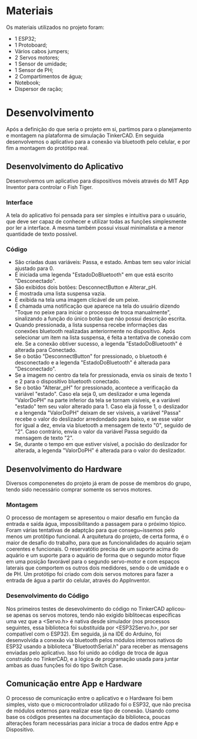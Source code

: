 # Materiais

Os materiais utilizados no projeto foram:
- 1 ESP32;
- 1 Protoboard;
- Vários cabos jumpers;
- 2 Servos motores;
- 1 Sensor de umidade;
- 1 Sensor de PH;
- 2 Compartimentos de água;
- Notebook;
- Dispersor de ração;
  
# Desenvolvimento

Após a definição do que seria o projeto em si, partimos para o planejamento e montagem na plataforma de simulação TinkerCAD. Em seguida desenvolvemos o aplicativo para a conexão via bluetooth pelo celular, e por fim a montagem do protótipo real.

## Desenvolvimento do Aplicativo

Desenvolvemos um aplicativo para dispositivos móveis através do MIT App Inventor para controlar o Fish Tiger.

### Interface

A tela do aplicativo foi pensada para ser simples e intuitiva para o usuário, que deve ser capaz de conhecer e utilizar todas as funções simplesmente por ler a interface. A mesma também possui visual minimalista e a menor quantidade de texto possível.

### Código

- São criadas duas variáveis: Passa, e estado. Ambas tem seu valor inicial ajustado para 0.
- É iniciada uma legenda "EstadoDoBluetooth" em que está escrito "Desconectado".
- São exibidos dois botões: DesconnectButton e Alterar_pH.
- É mostrada uma lista suspensa vazia.
- É exibida na tela uma imagem clicável de um peixe.
- É chamada uma notificação que aparece na tela do usuário dizendo "Toque no peixe para iniciar o processo de troca manualmente", sinalizando a função do único botão que não possui descrição escrita.
- Quando pressionada, a lista suspensa recebe informações das conexões bluetooth realizadas anteriormente no dispositivo. Após selecionar um item na lista suspensa, é feita a tentativa de conexão com ele. Se a conexão obtiver sucesso, a legenda "EstadoDoBluetooth" é alterada para Conectado.
- Se o botão "DesconnectButton" for pressionado, o bluetooth é desconectado e a legenda "EstadoDoBluetooth" é alterada para "Desconectado".
- Se a imagem no centro da tela for pressionada, envia os sinais de texto 1 e 2 para o dispositivo bluetooth conectado.
- Se o botão "Alterar_pH" for pressionado, acontece a verificação da variável "estado". Caso ela seja 0, um deslizador e uma legenda "ValorDoPH" na parte inferior da tela se tornam visíveis, e a variável "estado" tem seu valor alterado para 1. Caso ela já fosse 1, o deslizador e a lengenda "ValorDoPH" deixam de ser visíveis, a variável "Passa" recebe o valor do deslizador arredondado para baixo, e se esse valor for igual a dez, envia via bluetooth a mensagem de texto "0", seguido de "2". Caso contrário, envia o valor da variável Passa seguido da mensagem de texto "2".
- Se, durante o tempo em que estiver visível, a pocisão do deslizador for alterada, a legenda "ValorDoPH" é alterada para o valor do deslizador.

## Desenvolvimento do Hardware

Diversos componenetes do projeto já eram de posse de membros do grupo, tendo sido necessário comprar somente os servos motores.

### Montagem

O processo de montagem se apresentou o maior desafio em função da entrada e saída água, impossibilitando a passagem para o próximo tópico. Foram várias tentativas de adaptção para que consegu~issemos pelo menos um protõtipo funcional. A arquitetura do projeto, de certa forma, é o maior de desafio do trabalho, para que as funcionalidades do aquário sejam coerentes e funcionais. O reservatótio precisa de um suporte acima do aquário e um suporte para o aquário de forma que o segundo motor fique em uma posição favorável para o segundo servo-motor e com espaços laterais que comportem os outros dois medidores, sendo o de umidade e o de PH. Um protótipo foi criado com dois servos motores para fazer a entrada de água a partir do celular, através do AppInventor.

### Desenvolvimento do Código

Nos primeiros testes de desevolvimento do código no TinkerCAD aplicou-se apenas os servos motores, tendo não exigido biblitoecas específicas uma vez que a <Servo.h> é nativa desde simulador (nos processos seguintes, essa biblioteca foi substituída por <ESP32Servo.h>, por ser compatível com o ESP32). Em seguida, já na IDE do Arduino, foi desenvolvida a conexão via bluetooth pelos módulos internos nativos do ESP32 usando a biblioteca "BluetoothSerial.h" para receber as mensagens enviadas pelo aplicativo. Isso foi unido ao código de troca de água construído no TinkerCAD, e a lógica de programação usada para juntar ambas as duas funções foi do tipo Switch Case.

## Comunicação entre App e Hardware

O processo de comunicação entre o aplicativo e o Hardware foi bem simples, visto que o microcontrolador utilizado foi o ESP32, que não precisa de módulos externos para realizar esse tipo de conexão. Usando como base os códigos presentes na documentação da biblioteca, poucas alterações foram necessárias para iniciar a troca de dados entre App e Dispositivo.

